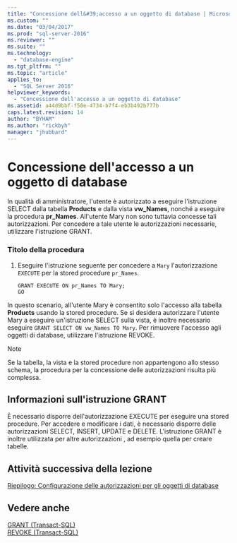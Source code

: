```yaml
---
title: "Concessione dell&#39;accesso a un oggetto di database | Microsoft Docs"
ms.custom: ""
ms.date: "03/04/2017"
ms.prod: "sql-server-2016"
ms.reviewer: ""
ms.suite: ""
ms.technology: 
  - "database-engine"
ms.tgt_pltfrm: ""
ms.topic: "article"
applies_to: 
  - "SQL Server 2016"
helpviewer_keywords: 
  - "Concessione dell'accesso a un oggetto di database"
ms.assetid: a44d9bbf-f58e-4734-b7f4-eb3b492b777b
caps.latest.revision: 14
author: "BYHAM"
ms.author: "rickbyh"
manager: "jhubbard"
---
```

# Concessione dell&#39;accesso a un oggetto di database
In qualità di amministratore, l'utente è autorizzato a eseguire l'istruzione SELECT dalla tabella **Products** e dalla vista **vw_Names**, nonché a eseguire la procedura **pr_Names**. All'utente Mary non sono tuttavia concesse tali autorizzazioni. Per concedere a tale utente le autorizzazioni necessarie, utilizzare l'istruzione GRANT.  
  
### Titolo della procedura  
  
1.  Eseguire l'istruzione seguente per concedere a `Mary` l'autorizzazione `EXECUTE` per la stored procedure `pr_Names`.  
  
    ```  
    GRANT EXECUTE ON pr_Names TO Mary;  
    GO  
    ```  
  
In questo scenario, all'utente Mary è consentito solo l'accesso alla tabella **Products** usando la stored procedure. Se si desidera autorizzare l'utente Mary a eseguire un'istruzione SELECT sulla vista, è inoltre necessario eseguire `GRANT SELECT ON vw_Names TO Mary`. Per rimuovere l'accesso agli oggetti di database, utilizzare l'istruzione REVOKE.  
  
> [!NOTE]  
> Se la tabella, la vista e la stored procedure non appartengono allo stesso schema, la procedura per la concessione delle autorizzazioni risulta più complessa.  
  
## Informazioni sull'istruzione GRANT  
È necessario disporre dell'autorizzazione EXECUTE per eseguire una stored procedure. Per accedere e modificare i dati, è necessario disporre delle autorizzazioni SELECT, INSERT, UPDATE e DELETE. L'istruzione GRANT è inoltre utilizzata per altre autorizzazioni , ad esempio quella per creare tabelle.  
  
## Attività successiva della lezione  
[Riepilogo: Configurazione delle autorizzazioni per gli oggetti di database](../t-sql/summary-configuring-permissions-on-database-objects.md)  
  
## Vedere anche  
[GRANT &#40;Transact-SQL&#41;](../t-sql/statements/grant-transact-sql.md)  
[REVOKE &#40;Transact-SQL&#41;](../t-sql/statements/revoke-transact-sql.md)  
  
  
  

